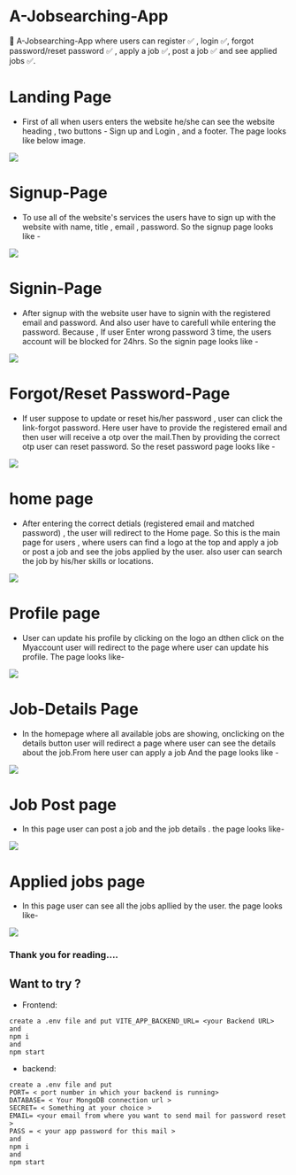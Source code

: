 # A-Jobsearching-App
:briefcase: A-Jobsearching-App where users can register :white_check_mark: , login :white_check_mark:, forgot password/reset password :white_check_mark: , apply a job :white_check_mark:, post a job :white_check_mark: and see applied jobs :white_check_mark:.

# Landing Page 
* First of all when users enters the website he/she can see the website heading , two buttons - Sign up and Login , and a footer. The page looks like below image.

<img src= "https://user-images.githubusercontent.com/101576636/213684622-e839d7c3-d41c-4cd4-8014-737f6ca05dad.jpg"/>

# Signup-Page 
* To use all of the website's services the users have to sign up with the website with name, title , email , password. So the signup page looks like - 

<img src= "https://user-images.githubusercontent.com/101576636/213684735-a0d36920-cc39-4d50-81ec-f77c96cd2d35.jpg"/>


# Signin-Page 
* After signup with the website user have to signin with the registered email and password. And also user have to carefull while entering the password. Because , If user Enter wrong password 3 time, the users account will be blocked for 24hrs. So the signin page looks like - 

<img src= "https://user-images.githubusercontent.com/101576636/213684686-5bd69bd9-f6fb-4423-a9f7-c2d6953e909f.jpg"/>

# Forgot/Reset Password-Page 
*  If user suppose to update or reset his/her password , user can click the link-forgot password. Here user have to provide the registered email and then user will receive a otp over the mail.Then by providing the correct otp user can reset password.  So the reset password page looks like - 

<img src= "https://user-images.githubusercontent.com/101576636/213684405-f83d3420-4b64-43eb-81a4-cf45b6229d25.jpg"/>

# home page 
*  After entering the correct detials (registered email and matched password) , the user will redirect to the Home page. So this is the main page for users , where users can find a logo at the top and apply a job or post a job and see the jobs applied by the user. also user can search the job by his/her skills or locations.

<img src= "https://user-images.githubusercontent.com/101576636/213684588-94515a6d-b758-44c6-9d6e-cd4df5a01fba.jpg"/>

# Profile page
* User can update his profile by clicking on the logo an dthen click on the Myaccount user will redirect to the page where user can update his profile. The page looks like-

<img src= "https://user-images.githubusercontent.com/101576636/213684662-4e1ff527-00f4-4393-9538-13da73c0995e.jpg"/>

# Job-Details Page
* In the homepage where all available jobs are showing, onclicking on the details button user will redirect a page where user can see the details about the job.From here user can apply a job  And the page looks like - 

<img src= "https://user-images.githubusercontent.com/101576636/213684609-299fc519-8663-49a8-884c-ba7c531cd513.jpg"/>

# Job Post page
* In this page user can post a job and the job details . the page looks like- 

<img src= "https://user-images.githubusercontent.com/101576636/213684637-c5fa317f-48b3-4327-8910-aee061ca5b9a.jpg"/>

# Applied jobs page
* In this page user can see all the jobs apllied by the user. the page looks like- 

<img src= "https://user-images.githubusercontent.com/101576636/213684068-6cdad0a3-9615-4946-a1e8-dc780a9e646b.jpg"/>

### Thank you for reading....

## Want to try ? 
* Frontend: 
```
create a .env file and put VITE_APP_BACKEND_URL= <your Backend URL>
and
npm i 
and
npm start
```

* backend: 
```
create a .env file and put 
PORT= < port number in which your backend is running>
DATABASE= < Your MongoDB connection url >
SECRET= < Something at your choice >
EMAIL= <your email from where you want to send mail for password reset >
PASS = < your app password for this mail >
and
npm i 
and
npm start
```



